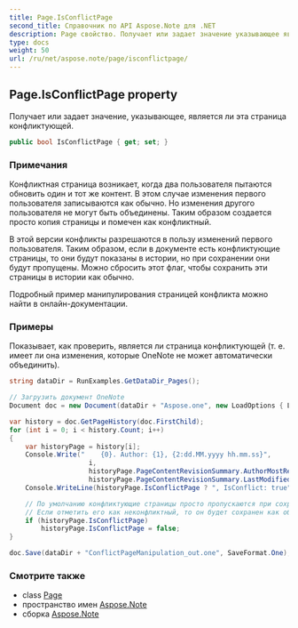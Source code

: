```yaml
---
title: Page.IsConflictPage
second_title: Справочник по API Aspose.Note для .NET
description: Page свойство. Получает или задает значение указывающее является ли эта страница конфликтующей.
type: docs
weight: 50
url: /ru/net/aspose.note/page/isconflictpage/
---
```

## Page.IsConflictPage property

Получает или задает значение, указывающее, является ли эта страница конфликтующей.

```csharp
public bool IsConflictPage { get; set; }
```

### Примечания

Конфликтная страница возникает, когда два пользователя пытаются обновить один и тот же контент. В этом случае изменения первого пользователя записываются как обычно. Но изменения другого пользователя не могут быть объединены. Таким образом создается просто копия страницы и помечен как конфликтный.

В этой версии конфликты разрешаются в пользу изменений первого пользователя. Таким образом, если в документе есть конфликтующие страницы, то они будут показаны в истории, но при сохранении они будут пропущены. Можно сбросить этот флаг, чтобы сохранить эти страницы в истории как обычно.

Подробный пример манипулирования страницей конфликта можно найти в онлайн-документации.

### Примеры

Показывает, как проверить, является ли страница конфликтующей (т. е. имеет ли она изменения, которые OneNote не может автоматически объединить).

```csharp
string dataDir = RunExamples.GetDataDir_Pages();

// Загрузить документ OneNote
Document doc = new Document(dataDir + "Aspose.one", new LoadOptions { LoadHistory = true });

var history = doc.GetPageHistory(doc.FirstChild);
for (int i = 0; i < history.Count; i++)
{
    var historyPage = history[i];
    Console.Write("    {0}. Author: {1}, {2:dd.MM.yyyy hh.mm.ss}",
                    i,
                    historyPage.PageContentRevisionSummary.AuthorMostRecent,
                    historyPage.PageContentRevisionSummary.LastModifiedTime);
    Console.WriteLine(historyPage.IsConflictPage ? ", IsConflict: true" : string.Empty);

    // По умолчанию конфликтующие страницы просто пропускаются при сохранении.
    // Если отметить его как неконфликтный, то он будет сохранен как обычный в истории.
    if (historyPage.IsConflictPage)
        historyPage.IsConflictPage = false;
}

doc.Save(dataDir + "ConflictPageManipulation_out.one", SaveFormat.One);
```

### Смотрите также

* class [Page](../)
* пространство имен [Aspose.Note](../../page/)
* сборка [Aspose.Note](../../../)


